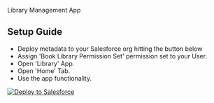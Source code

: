 Library Management App

## Setup Guide

- Deploy metadata to your Salesforce org hitting the button below
- Assign 'Book Library Permission Set' permission set to your User.
- Open 'Library' App.
- Open 'Home' Tab.
- Use the app functionality.

<a href="https://githubsfdeploy.herokuapp.com/app/githubdeploy/makskasyanchuk/redtag-preparation-task"><img alt="Deploy to Salesforce"
       src="https://raw.githubusercontent.com/afawcett/githubsfdeploy/master/deploy.png"></a>




